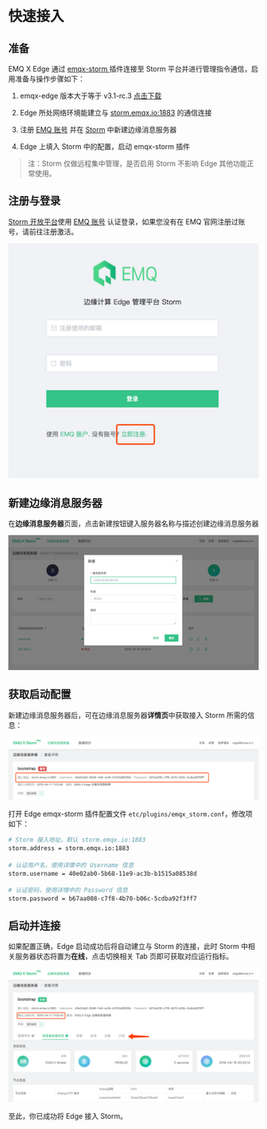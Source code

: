# 快速接入

## 准备

EMQ X Edge 通过 [emqx-storm ](http://github.com/emqx/emqx-storm]) 插件连接至 Storm 平台并进行管理指令通信，启用准备与操作步骤如下：

1. emqx-edge 版本大于等于 v3.1-rc.3 [点击下载](https://www.emqx.io/downloads/emq/edge?osType=Raspberry%20Pi#download)

2. Edge 所处网络环境能建立与 [storm.emqx.io:1883](storm.emqx.io:1883) 的通信连接

3. 注册 [EMQ 账号](https://www.emqx.io/account?tab=register) 并在 [Storm](https://storm.emqx.io) 中新建边缘消息服务器

4. Edge 上填入 Storm 中的配置，启动 emqx-storm 插件



> 注：Storm 仅做远程集中管理，是否启用 Storm 不影响 Edge 其他功能正常使用。







## 注册与登录

[Storm  开放平台](https://storm.emqx.io)使用 [EMQ 账号](https://www.emqx.io/account?tab=register) 认证登录，如果您没有在 EMQ 官网注册过账号，请前往注册激活。



<img src="../_assets/image-20190417102754900.png" class="medium-size">







## 新建边缘消息服务器

在**边缘消息服务器**页面，点击新建按钮键入服务器名称与描述创建边缘消息服务器

![image-20190417103438477](../_assets/image-20190417103438477.png)







## 获取启动配置

新建边缘消息服务器后，可在边缘消息服务器**详情页**中获取接入 Storm 所需的信息：

![image-20190417110224702](../_assets/image-20190417110224702.png)



打开 Edge emqx-storm 插件配置文件 `etc/plugins/emqx_storm.conf`，修改项如下：

```bash
# Storm 接入地址，默认 storm.emqx.io:1883
storm.address = storm.emqx.io:1883

# 认证用户名，使用详情中的 Username 信息
storm.username = 40e02ab0-5b68-11e9-ac3b-b1515a08538d

# 认证密码，使用详情中的 Password 信息
storm.password = b67aa008-c7f8-4b70-b06c-5cdba92f3ff7
```







## 启动并连接

如果配置正确，Edge 启动成功后将自动建立与 Storm 的连接，此时 Storm 中相关服务器状态将置为**在线**，点击切换相关 Tab 页即可获取对应运行指标。

![image-20190417110334547](../_assets/image-20190417110334547.png)



至此，你已成功将 Edge 接入 Storm。

